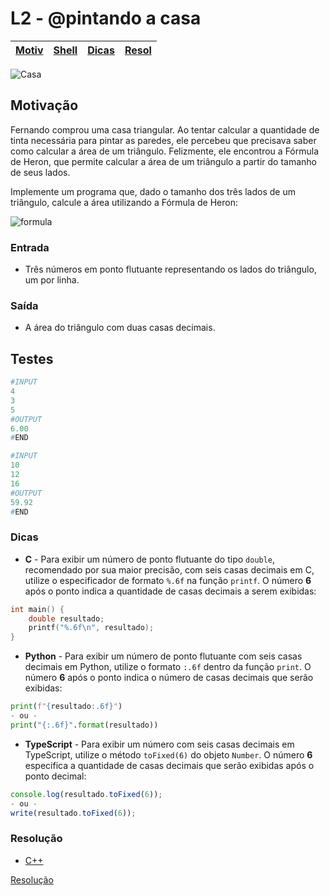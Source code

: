 # L2 - @pintando a casa

[Motiv](#motivação) | [Shell](#shell) | [Dicas](#dicas) | [Resol](#resolução)
-- | -- | -- | --

![Casa](cover.jpg)


## Motivação

Fernando comprou uma casa triangular. Ao tentar calcular a quantidade de tinta necessária para pintar as paredes, ele percebeu que precisava saber como calcular a área de um triângulo. Felizmente, ele encontrou a Fórmula de Heron, que permite calcular a área de um triângulo a partir do tamanho de seus lados.

Implemente um programa que, dado o tamanho dos três lados de um triângulo, calcule a área utilizando a Fórmula de Heron:

![formula](heron.jpg)​

### Entrada

- Três números em ponto flutuante representando os lados do triângulo, um por linha.

### Saída

- A área do triângulo com duas casas decimais.


## Testes

``` py
#INPUT
4
3
5
#OUTPUT
6.00
#END
```

```py
#INPUT
10
12
16
#OUTPUT
59.92
#END
```


### Dicas

- **C** - Para exibir um número de ponto flutuante do tipo `double`, recomendado por sua maior precisão, com seis casas decimais em C, utilize o especificador de formato `%.6f` na função `printf`. O número **6** após o ponto indica a quantidade de casas decimais a serem exibidas:
``` c
int main() {
    double resultado;
    printf("%.6f\n", resultado);
}
```

- **Python** - Para exibir um número de ponto flutuante com seis casas decimais em Python, utilize o formato `:.6f` dentro da função `print`. O número **6** após o ponto indica o número de casas decimais que serão exibidas:
``` python
print(f"{resultado:.6f}")
- ou -
print("{:.6f}".format(resultado))
```

- **TypeScript** - Para exibir um número com seis casas decimais em TypeScript, utilize o método `toFixed(6)` do objeto `Number`. O número **6** especifica a quantidade de casas decimais que serão exibidas após o ponto decimal:
``` ts
console.log(resultado.toFixed(6)); 
- ou -
write(resultado.toFixed(6));
```


### Resolução

- [C++](https://youtu.be/nlgT_jAtmy4)


[Resolução](https://youtu.be/sWg893W5r_w)
